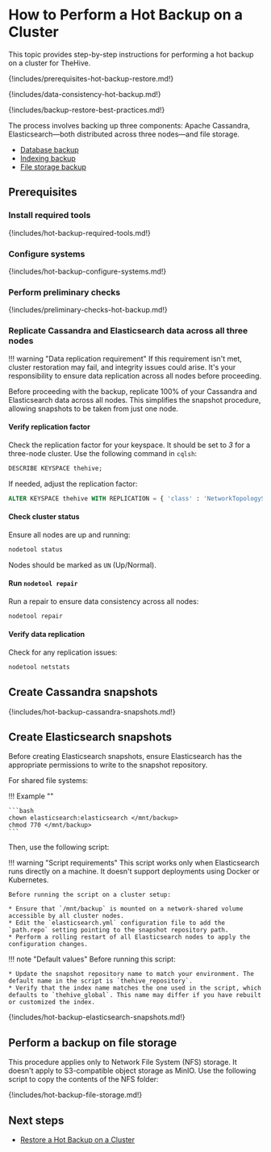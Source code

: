 # How to Perform a Hot Backup on a Cluster

This topic provides step-by-step instructions for performing a hot backup on a cluster for TheHive.

{!includes/prerequisites-hot-backup-restore.md!}

{!includes/data-consistency-hot-backup.md!}

{!includes/backup-restore-best-practices.md!}

The process involves backing up three components: Apache Cassandra, Elasticsearch—both distributed across three nodes—and file storage.

* [Database backup](#create-cassandra-snapshots)
* [Indexing backup](#create-elasticsearch-snapshots)
* [File storage backup](#perform-a-backup-on-file-storage)

## Prerequisites

### Install required tools

{!includes/hot-backup-required-tools.md!}

### Configure systems

{!includes/hot-backup-configure-systems.md!}

### Perform preliminary checks

{!includes/preliminary-checks-hot-backup.md!}

### Replicate Cassandra and Elasticsearch data across all three nodes

!!! warning "Data replication requirement"
    If this requirement isn't met, cluster restoration may fail, and integrity issues could arise. It's your responsibility to ensure data replication across all nodes before proceeding.

Before proceeding with the backup, replicate 100% of your Cassandra and Elasticsearch data across all nodes. This simplifies the snapshot procedure, allowing snapshots to be taken from just one node.

#### Verify replication factor

Check the replication factor for your keyspace. It should be set to *3* for a three-node cluster. Use the following command in `cqlsh`:

```sql
DESCRIBE KEYSPACE thehive;
```

If needed, adjust the replication factor:

```sql
ALTER KEYSPACE thehive WITH REPLICATION = { 'class' : 'NetworkTopologyStrategy', '<datacenter_name>' : 3 };
```

#### Check cluster status

Ensure all nodes are up and running:

```bash
nodetool status
```

Nodes should be marked as `UN` (Up/Normal).

#### Run `nodetool repair`

Run a repair to ensure data consistency across all nodes:

```bash
nodetool repair
```

#### Verify data replication

Check for any replication issues:

```bash
nodetool netstats
```

## Create Cassandra snapshots

{!includes/hot-backup-cassandra-snapshots.md!}

## Create Elasticsearch snapshots

Before creating Elasticsearch snapshots, ensure Elasticsearch has the appropriate permissions to write to the snapshot repository.

For shared file systems:

!!! Example ""

    ```bash
    chown elasticsearch:elasticsearch </mnt/backup>
    chmod 770 </mnt/backup>
    ```

Then, use the following script:

!!! warning "Script requirements"
    This script works only when Elasticsearch runs directly on a machine. It doesn't support deployments using Docker or Kubernetes.

    Before running the script on a cluster setup:

    * Ensure that `/mnt/backup` is mounted on a network-shared volume accessible by all cluster nodes.
    * Edit the `elasticsearch.yml` configuration file to add the `path.repo` setting pointing to the snapshot repository path.
    * Perform a rolling restart of all Elasticsearch nodes to apply the configuration changes.

!!! note "Default values"
    Before running this script:

    * Update the snapshot repository name to match your environment. The default name in the script is `thehive_repository`.
    * Verify that the index name matches the one used in the script, which defaults to `thehive_global`. This name may differ if you have rebuilt or customized the index.

{!includes/hot-backup-elasticsearch-snapshots.md!}

## Perform a backup on file storage

This procedure applies only to Network File System (NFS) storage. It doesn't apply to S3-compatible object storage as MinIO. Use the following script to copy the contents of the NFS folder:

{!includes/hot-backup-file-storage.md!}

<h2>Next steps</h2>

* [Restore a Hot Backup on a Cluster](../../restore/hot-restore/restore-hot-backup-cluster.md)